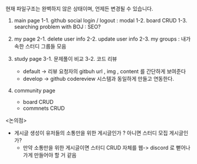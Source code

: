 현재 파일구조는 완벽하지 않은 상태이며, 언제든 변경될 수 있습니다.

1. main page
   1-1. github social login / logout : modal
   1-2. board CRUD
   1-3. searching problem with BOJ : SEO?

2. my page
   2-1. delete user info
   2-2. update user info
   2-3. my groups : 내가 속한 스터디 그룹들 모음

3. study page
   3-1. 문제풀이 비교
   3-2. 코드 리뷰

   - default -> 리뷰 요청자의 gitbuh url , img , content 를 간단하게 보여준다
   - develop -> github codereview 시스템과 동일하게 만들고 연동한다.

4. community page
   - board CRUD
   - commnets CRUD

<논의점>

- 게시글 생성이 유저들의 소통만을 위한 게시글인가 ? 아니면 스터디 모집 게시글인가?
  - 만약 소통만을 위한 게시글이면 스터디 CRUD 자체를 웹-> discord 로 뻗어나가게 만들어야 할 거 같음
